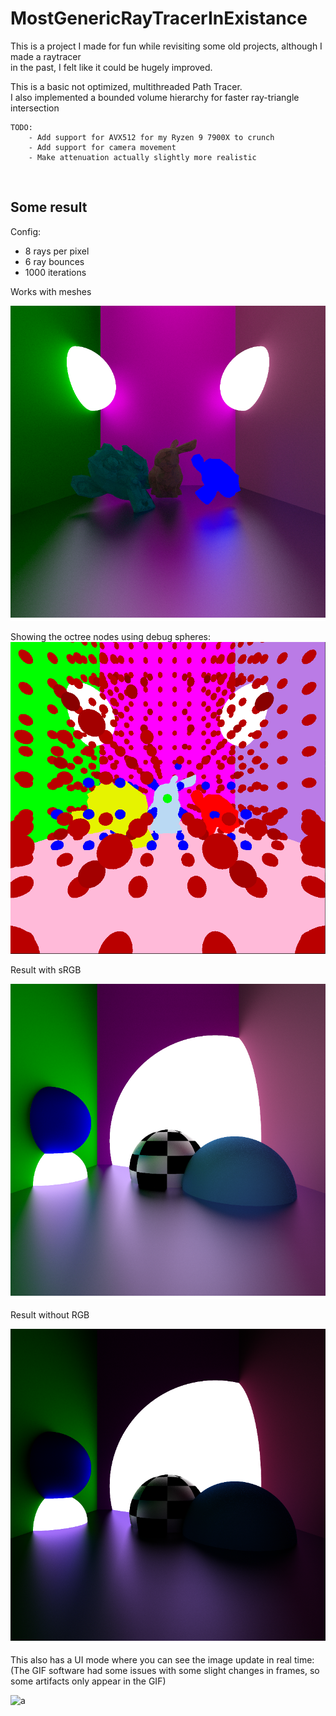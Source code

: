 # MostGenericRayTracerInExistance

This is a project I made for fun while revisiting some old projects, although I made a raytracer<br>
in the past, I felt like it could be hugely improved.<br>

This is a basic not optimized, multithreaded Path Tracer.<br>
I also implemented a bounded volume hierarchy for faster ray-triangle intersection<br>

```
TODO:
    - Add support for AVX512 for my Ryzen 9 7900X to crunch
    - Add support for camera movement
    - Make attenuation actually slightly more realistic
```
 <br>

## Some result
Config:
<ul>
    <li> 8 rays per pixel
    <li> 6 ray bounces
    <li> 1000 iterations
</ul>
Works with meshes<br>

![a](splash_art_mesh.png)

Showing the octree nodes using debug spheres:<br>
![a](octree_nodes.png)

Result with sRGB<br>

![a](splash_art_srgb.png)

Result without RGB<br>

![a](splash_art_rgb.png)

This also has a UI mode where you can see the image update in real time:
(The GIF software had some issues with some slight changes in frames, so some artifacts only appear in the GIF)

![a](path_tracing.gif)
